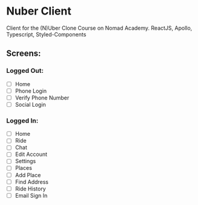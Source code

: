 # Nuber Client

Client for the (N)Uber Clone Course on Nomad Academy. ReactJS, Apollo, Typescript, Styled-Components

## Screens:

### Logged Out:

- [ ] Home
- [ ] Phone Login
- [ ] Verify Phone Number
- [ ] Social Login

### Logged In:

- [ ] Home
- [ ] Ride
- [ ] Chat
- [ ] Edit Account
- [ ] Settings
- [ ] Places
- [ ] Add Place
- [ ] Find Address
- [ ] Ride History
- [ ] Email Sign In
